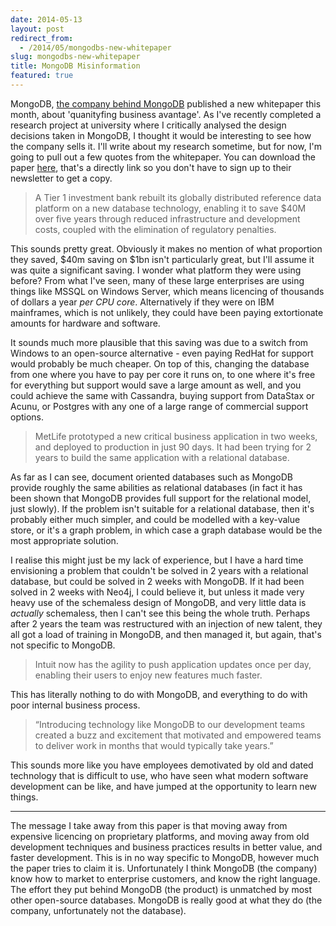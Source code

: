```yaml
---
date: 2014-05-13
layout: post
redirect_from:
  - /2014/05/mongodbs-new-whitepaper
slug: mongodbs-new-whitepaper
title: MongoDB Misinformation
featured: true
---
```


MongoDB, [the company behind MongoDB](http://www.mongodb.com/press/10gen-announces-company-name-change-mongodb-inc) published a new whitepaper this month, about 'quanityfing business avantage'. As I've recently completed a research project at university where I critically analysed the design decisions taken in MongoDB, I thought it would be interesting to see how the company sells it. I'll write about my research sometime, but for now, I'm going to pull out a few quotes from the whitepaper. You can download the paper [here](http://info.mongodb.com/rs/mongodb/images/MongoDB_Quantifying_BizAdvantage.pdf), that's a directly link so you don't have to sign up to their newsletter to get a copy.

> A Tier 1 investment bank rebuilt its globally distributed reference data platform on a new database technology, enabling it to save \$40M over five years through reduced infrastructure and development costs, coupled with the elimination of regulatory penalties.

This sounds pretty great. Obviously it makes no mention of what proportion they saved, $40m saving on $1bn isn't particularly great, but I'll assume it was quite a significant saving. I wonder what platform they were using before? From what I've seen, many of these large enterprises are using things like MSSQL on Windows Server, which means licencing of thousands of dollars a year _per CPU core_. Alternatively if they were on IBM mainframes, which is not unlikely, they could have been paying extortionate amounts for hardware and software.

It sounds much more plausible that this saving was due to a switch from Windows to an open-source alternative - even paying RedHat for support would probably be much cheaper. On top of this, changing the database from one where you have to pay per core it runs on, to one where it's free for everything but support would save a large amount as well, and you could achieve the same with Cassandra, buying support from DataStax or Acunu, or Postgres with any one of a large range of commercial support options.

> MetLife prototyped a new critical business application in two weeks, and deployed to production in just 90 days. It had been trying for 2 years to build the same application with a relational database.

As far as I can see, document oriented databases such as MongoDB provide roughly the same abilities as relational databases (in fact it has been shown that MongoDB provides full support for the relational model, just slowly). If the problem isn't suitable for a relational database, then it's probably either much simpler, and could be modelled with a key-value store, or it's a graph problem, in which case a graph database would be the most appropriate solution.

I realise this might just be my lack of experience, but I have a hard time envisioning a problem that couldn't be solved in 2 years with a relational database, but could be solved in 2 weeks with MongoDB. If it had been solved in 2 weeks with Neo4j, I could believe it, but unless it made very heavy use of the schemaless design of MongoDB, and very little data is _actually_ schemaless, then I can't see this being the whole truth. Perhaps after 2 years the team was restructured with an injection of new talent, they all got a load of training in MongoDB, and then managed it, but again, that's not specific to MongoDB.

> Intuit now has the agility to push application updates once per day, enabling their users to enjoy new features much faster.

This has literally nothing to do with MongoDB, and everything to do with poor internal business process.

> “Introducing technology like MongoDB to our development teams created a buzz and excitement that motivated and empowered teams to deliver work in months that would typically take years.”

This sounds more like you have employees demotivated by old and dated technology that is difficult to use, who have seen what modern software development can be like, and have jumped at the opportunity to learn new things.

---

The message I take away from this paper is that moving away from expensive licencing on proprietary platforms, and moving away from old development techniques and business practices results in better value, and faster development. This is in no way specific to MongoDB, however much the paper tries to claim it is. Unfortunately I think MongoDB (the company) know how to market to enterprise customers, and know the right language. The effort they put behind MongoDB (the product) is unmatched by most other open-source databases. MongoDB is really good at what they do (the company, unfortunately not the database).

